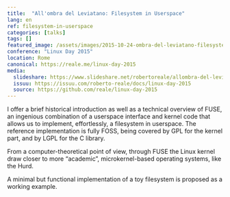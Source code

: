```yaml
---
title:  "All'ombra del Leviatano: Filesystem in Userspace"
lang: en
ref: filesystem-in-userspace
categories: [talks]
tags: []
featured_image: /assets/images/2015-10-24-ombra-del-leviatano-filesystem-in-userspace.png
conference: "Linux Day 2015"
location: Rome
canonical: https://reale.me/linux-day-2015
media:
  slideshare: https://www.slideshare.net/robertoreale/allombra-del-leviatano-filesystem-in-userspace-87942584
  issuu: https://issuu.com/roberto-reale/docs/linux-day-2015
  source: https://github.com/reale/linux-day-2015
---
```


I offer a brief historical introduction as well as a technical overview of FUSE, an ingenious combination of a userspace interface and kernel code that allows us to implement, effortlessly, a filesystem in userspace. The reference implementation is fully FOSS, being covered by GPL for the kernel part, and by LGPL for the C library.

From a computer-theoretical point of view, through FUSE the Linux kernel draw closer to more “academic”, microkernel-based operating systems, like the Hurd.

A minimal but functional implementation of a toy filesystem is proposed as a working example.
